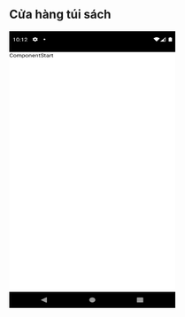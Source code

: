## Cửa hàng túi sách

<img src="./images/img_Start.png" alt="Ảnh minh họa!" width="300" height="500">